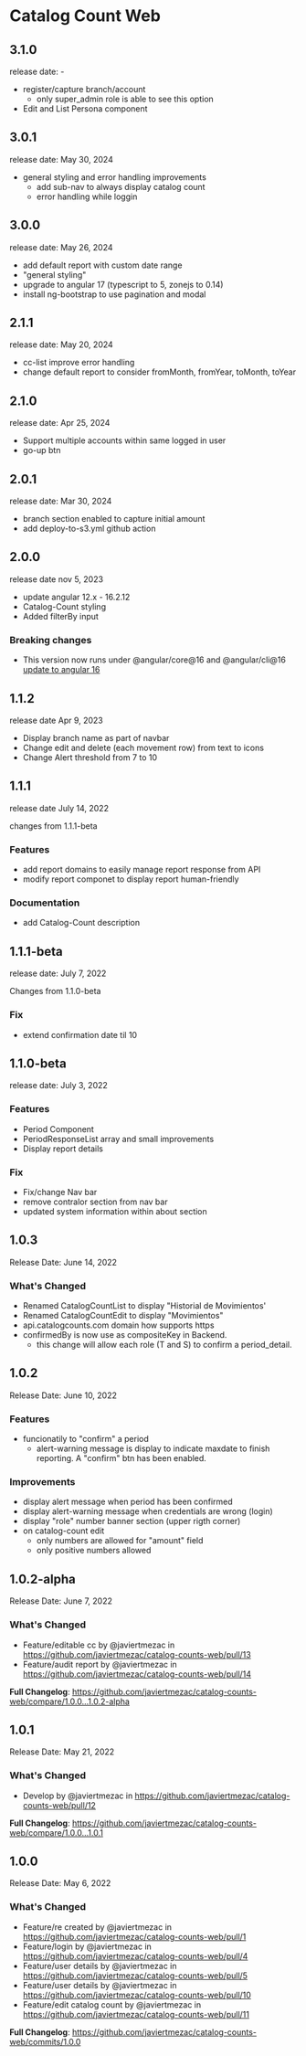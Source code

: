 # Catalog Count Web

## 3.1.0
release date: -

- register/capture branch/account
  - only super_admin role is able to see this option
- Edit and List Persona component 


## 3.0.1
release date: May 30, 2024

- general styling and error handling improvements
  - add sub-nav to always display catalog count
  - error handling while loggin

## 3.0.0
release date: May 26, 2024

- add default report with custom date range
- "general styling"
- upgrade to angular 17 (typescript to 5, zonejs to 0.14)
- install ng-bootstrap to use pagination and modal


## 2.1.1
release date:  May 20, 2024

- cc-list improve error handling
- change default report to consider fromMonth, fromYear, toMonth, toYear

## 2.1.0
release date: Apr 25, 2024

- Support multiple accounts within same logged in user
- go-up btn

## 2.0.1
release date: Mar 30, 2024

- branch section enabled to capture initial amount
- add deploy-to-s3.yml github action


## 2.0.0
release date nov 5, 2023

- update angular 12.x - 16.2.12
- Catalog-Count styling
- Added filterBy input

### Breaking changes
- This version now runs under @angular/core@16 and @angular/cli@16 [update to angular 16](https://angular.io/guide/update-to-version-16)

## 1.1.2
release date Apr 9, 2023

- Display branch name as part of navbar
- Change edit and delete (each movement row) from text to icons
- Change Alert threshold from 7 to 10

## 1.1.1

release date July 14, 2022

changes from 1.1.1-beta

### Features

- add report domains to easily manage report response from API
- modify report componet to display report human-friendly

### Documentation

- add Catalog-Count description

## 1.1.1-beta

release date: July 7, 2022

Changes from 1.1.0-beta

### Fix

- extend confirmation date til 10

## 1.1.0-beta

release date: July 3, 2022

### Features

- Period Component
- PeriodResponseList array and small improvements
- Display report details

### Fix

- Fix/change Nav bar
- remove contralor section from nav bar
- updated system information within about section

## 1.0.3

Release Date: June 14, 2022

### What's Changed

- Renamed CatalogCountList to display "Historial de Movimientos'
- Renamed CatalogCountEdit to display "Movimientos"
- api.catalogcounts.com domain how supports https
- confirmedBy is now use as compositeKey in Backend.
  - this change will allow each role (T and S) to confirm a period_detail.

## 1.0.2

Release Date: June 10, 2022

### Features

- funcionatily to "confirm" a period
  - alert-warning message is display to indicate maxdate to finish reporting. A "confirm" btn has been enabled.

### Improvements

- display alert message when period has been confirmed
- display alert-warning message when credentials are wrong (login)
- display "role" number banner section (upper rigth corner)
- on catalog-count edit
  - only numbers are allowed for "amount" field
  - only positive numbers allowed

## 1.0.2-alpha

Release Date: June 7, 2022

### What's Changed

- Feature/editable cc by @javiertmezac in https://github.com/javiertmezac/catalog-counts-web/pull/13
- Feature/audit report by @javiertmezac in https://github.com/javiertmezac/catalog-counts-web/pull/14

**Full Changelog**: https://github.com/javiertmezac/catalog-counts-web/compare/1.0.0...1.0.2-alpha

## 1.0.1

Release Date: May 21, 2022

### What's Changed

- Develop by @javiertmezac in https://github.com/javiertmezac/catalog-counts-web/pull/12

**Full Changelog**: https://github.com/javiertmezac/catalog-counts-web/compare/1.0.0...1.0.1

## 1.0.0

Release Date: May 6, 2022

### What's Changed

- Feature/re created by @javiertmezac in https://github.com/javiertmezac/catalog-counts-web/pull/1
- Feature/login by @javiertmezac in https://github.com/javiertmezac/catalog-counts-web/pull/4
- Feature/user details by @javiertmezac in https://github.com/javiertmezac/catalog-counts-web/pull/5
- Feature/user details by @javiertmezac in https://github.com/javiertmezac/catalog-counts-web/pull/10
- Feature/edit catalog count by @javiertmezac in https://github.com/javiertmezac/catalog-counts-web/pull/11

**Full Changelog**: https://github.com/javiertmezac/catalog-counts-web/commits/1.0.0
